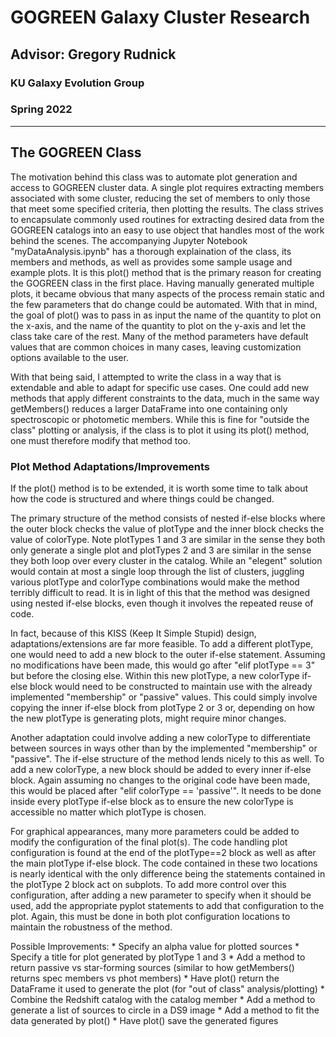 # GOGREEN Galaxy Cluster Research
## Advisor: Gregory Rudnick
### KU Galaxy Evolution Group
### Spring 2022

***

## The GOGREEN Class

The motivation behind this class was to automate plot generation and access to GOGREEN cluster data. A single plot requires extracting members associated with some cluster, reducing the set of members to only those that meet some specified criteria, then plotting the results. The class strives to encapsulate commonly used routines for extracting desired data from the GOGREEN catalogs into an easy to use object that handles most of the work behind the scenes. The accompanying Jupyter Notebook "myDataAnalysis.ipynb" has a thorough explaination of the class, its members and methods, as well as provides some sample usage and example plots. It is this plot() method that is the primary reason for creating the GOGREEN class in the first place. Having manually generated multiple plots, it became obvious that many aspects of the process remain static and the few parameters that do change could be automated. With that in mind, the goal of plot() was to pass in as input the name of the quantity to plot on the x-axis, and the name of the quantity to plot on the y-axis and let the class take care of the rest. Many of the method parameters have default values that are common choices in many cases, leaving customization options available to the user.

With that being said, I attempted to write the class in a way that is extendable and able to adapt for specific use cases. One could add new methods that apply different constraints to the data, much in the same way getMembers() reduces a larger DataFrame into one containing only spectroscopic or photometic members. While this is fine for "outside the class" plotting or analysis, if the class is to plot it using its plot() method, one must therefore modify that method too.

### Plot Method Adaptations/Improvements

If the plot() method is to be extended, it is worth some time to talk about how the code is structured and where things could be changed. 

The primary structure of the method consists of nested if-else blocks where the outer block checks the value of plotType and the inner block checks the value of colorType. Note plotTypes 1 and 3 are similar in the sense they both only generate a single plot and plotTypes 2 and 3 are similar in the sense they both loop over every cluster in the catalog. While an "elegent" solution would contain at most a single loop through the list of clusters, juggling various plotType and colorType combinations would make the method terribly difficult to read. It is in light of this that the method was designed using nested if-else blocks, even though it involves the repeated reuse of code. 

In fact, because of this KISS (Keep It Simple Stupid) design, adaptations/extensions are far more feasible. To add a different plotType, one would need to add a new block to the outer if-else statement. Assuming no modifications have been made, this would go after "elif plotType == 3" but before the closing else. Within this new plotType, a new colorType if-else block would need to be constructed to maintain use with the already implemented "membership" or "passive" values. This could simply involve copying the inner if-else block from plotType 2 or 3 or, depending on how the new plotType is generating plots, might require minor changes.

Another adaptation could involve adding a new colorType to differentiate between sources in ways other than by the implemented "membership" or "passive". The if-else structure of the method lends nicely to this as well. To add a new colorType, a new block should be added to every inner if-else block. Again assuming no changes to the original code have been made, this would be placed after "elif colorType == 'passive'". It needs to be done inside every plotType if-else block as to ensure the new colorType is accessible no matter which plotType is chosen.

For graphical appearances, many more parameters could be added to modify the configuration of the final plot(s). The code handling plot configuration is found at the end of the plotType==2 block as well as after the main plotType if-else block. The code contained in these two locations is nearly identical with the only difference being the statements contained in the plotType 2 block act on subplots. To add more control over this configuration, after adding a new parameter to specify when it should be used, add the appropriate pyplot statements to add that configuration to the plot. Again, this must be done in both plot configuration locations to maintain the robustness of the method.

Possible Improvements:
    * Specify an alpha value for plotted sources
    * Specify a title for plot generated by plotType 1 and 3
    * Add a method to return passive vs star-forming sources (similar to how getMembers() returns spec members vs phot members)
    * Have plot() return the DataFrame it used to generate the plot (for "out of class" analysis/plotting)
    * Combine the Redshift catalog with the catalog member
    * Add a method to generate a list of sources to circle in a DS9 image
    * Add a method to fit the data generated by plot()
    * Have plot() save the generated figures